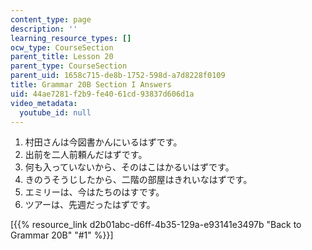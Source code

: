 ```yaml
---
content_type: page
description: ''
learning_resource_types: []
ocw_type: CourseSection
parent_title: Lesson 20
parent_type: CourseSection
parent_uid: 1658c715-de8b-1752-598d-a7d8228f0109
title: Grammar 20B Section I Answers
uid: 44ae7281-f2b9-fe40-61cd-93837d606d1a
video_metadata:
  youtube_id: null
---
```


1.  村田さんは今図書かんにいるはずです。
2.  出前を二人前頼んだはずです。
3.  何も入っていないから、そのはこはかるいはずです。
4.  きのうそうじしたから、二階の部屋はきれいなはずです。
5.  エミリーは、今はたちのはすです。
6.  ツアーは、先週だったはずです。

\[{{% resource_link d2b01abc-d6ff-4b35-129a-e93141e3497b "Back to Grammar 20B" "#1" %}}\]